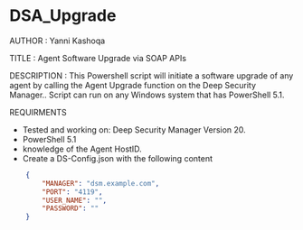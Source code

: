 # DSA_Upgrade


AUTHOR		: Yanni Kashoqa

TITLE		: Agent Software Upgrade via SOAP APIs 

DESCRIPTION	: This Powershell script will initiate a software upgrade of any agent by calling the Agent Upgrade function on the Deep Security Manager..  Script can run on any Windows system that has PowerShell 5.1. 

REQUIRMENTS
  - Tested and working on:  Deep Security Manager Version 20.
  - PowerShell 5.1
  - knowledge of the Agent HostID.
  - Create a DS-Config.json with the following content
~~~~JSON
    {
        "MANAGER": "dsm.example.com",
        "PORT": "4119",
        "USER_NAME": "",
        "PASSWORD": ""
    }
~~~~
